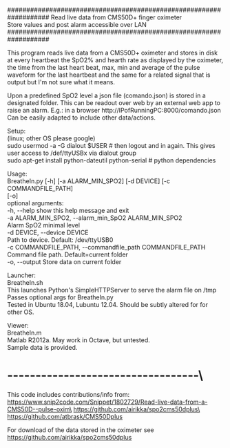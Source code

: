 ###################################################################
Read live data from CMS50D+ finger oximeter\
Store values and post alarm accessible over LAN\
###################################################################

This program reads live data from a CMS50D+ oximeter and stores in disk at every heartbeat the SpO2% and hearth rate as displayed by the oximeter, the time from the last heart beat, max, min and average of the pulse waveform for the last heartbeat and the same for a related signal that is output but I'm not sure what it means.

Upon a predefined SpO2 level a json file (comando.json) is stored in a designated folder. This can be readout over web by an external web app to raise an alarm. E.g.: in a browser http://IPofRunningPC:8000/comando.json\
Can be easily adapted to include other data/actions.

Setup:\
(linux; other OS please google)\
sudo usermod -a -G dialout $USER # then logout and in again. This gives user access to /def/ttyUSBx via dialout group\
sudo apt-get install python-dateutil python-serial  # python dependencies

Usage:\
       BreatheIn.py [-h] [-a ALARM_MIN_SPO2] [-d DEVICE] [-c COMMANDFILE_PATH]\
                    [-o]\
optional arguments:\
  -h, --help            show this help message and exit\
  -a ALARM_MIN_SPO2, --alarm_min_SpO2 ALARM_MIN_SPO2\
                        Alarm SpO2 minimal level\
  -d DEVICE, --device DEVICE\
                        Path to device. Default: /dev/ttyUSB0\
  -c COMMANDFILE_PATH, --commandfile_path COMMANDFILE_PATH\
                        Command file path. Default=current folder\
  -o, --output          Store data on current folder

Launcher:\
BreatheIn.sh\
This launches Python's SimpleHTTPServer to serve the alarm file on /tmp\
Passes optional args for BreatheIn.py\
Tested in Ubuntu 18.04, Lubuntu 12.04. Should be subtly altered for for other OS.

Viewer:\
BreatheIn.m\
Matlab R2012a. May work in Octave, but untested.\
Sample data is provided.

# ----------------------------------\
This code includes contributions/info from:\
https://www.snip2code.com/Snippet/1802729/Read-live-data-from-a-CMS50D--pulse-oxim\
https://github.com/airikka/spo2cms50dplus\
https://github.com/atbrask/CMS50Dplus

For download of the data stored in the oximeter see\
https://github.com/airikka/spo2cms50dplus
